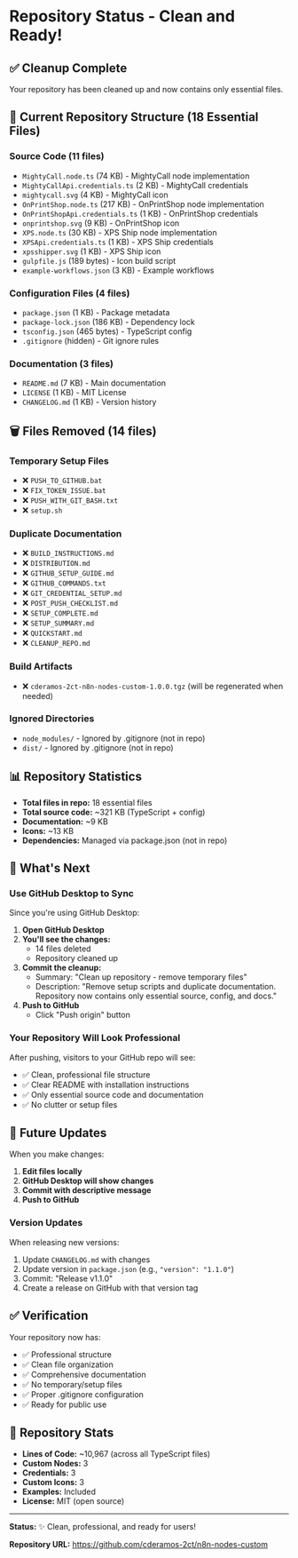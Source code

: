 # Repository Status - Clean and Ready!

## ✅ Cleanup Complete

Your repository has been cleaned up and now contains only essential files.

## 📁 Current Repository Structure (18 Essential Files)

### Source Code (11 files)
- `MightyCall.node.ts` (74 KB) - MightyCall node implementation
- `MightyCallApi.credentials.ts` (2 KB) - MightyCall credentials
- `mightycall.svg` (4 KB) - MightyCall icon
- `OnPrintShop.node.ts` (217 KB) - OnPrintShop node implementation
- `OnPrintShopApi.credentials.ts` (1 KB) - OnPrintShop credentials
- `onprintshop.svg` (9 KB) - OnPrintShop icon
- `XPS.node.ts` (30 KB) - XPS Ship node implementation
- `XPSApi.credentials.ts` (1 KB) - XPS Ship credentials
- `xpsshipper.svg` (1 KB) - XPS Ship icon
- `gulpfile.js` (189 bytes) - Icon build script
- `example-workflows.json` (3 KB) - Example workflows

### Configuration Files (4 files)
- `package.json` (1 KB) - Package metadata
- `package-lock.json` (186 KB) - Dependency lock
- `tsconfig.json` (465 bytes) - TypeScript config
- `.gitignore` (hidden) - Git ignore rules

### Documentation (3 files)
- `README.md` (7 KB) - Main documentation
- `LICENSE` (1 KB) - MIT License
- `CHANGELOG.md` (1 KB) - Version history

## 🗑️ Files Removed (14 files)

### Temporary Setup Files
- ❌ `PUSH_TO_GITHUB.bat`
- ❌ `FIX_TOKEN_ISSUE.bat`
- ❌ `PUSH_WITH_GIT_BASH.txt`
- ❌ `setup.sh`

### Duplicate Documentation
- ❌ `BUILD_INSTRUCTIONS.md`
- ❌ `DISTRIBUTION.md`
- ❌ `GITHUB_SETUP_GUIDE.md`
- ❌ `GITHUB_COMMANDS.txt`
- ❌ `GIT_CREDENTIAL_SETUP.md`
- ❌ `POST_PUSH_CHECKLIST.md`
- ❌ `SETUP_COMPLETE.md`
- ❌ `SETUP_SUMMARY.md`
- ❌ `QUICKSTART.md`
- ❌ `CLEANUP_REPO.md`

### Build Artifacts
- ❌ `cderamos-2ct-n8n-nodes-custom-1.0.0.tgz` (will be regenerated when needed)

### Ignored Directories
- `node_modules/` - Ignored by .gitignore (not in repo)
- `dist/` - Ignored by .gitignore (not in repo)

## 📊 Repository Statistics

- **Total files in repo:** 18 essential files
- **Total source code:** ~321 KB (TypeScript + config)
- **Documentation:** ~9 KB
- **Icons:** ~13 KB
- **Dependencies:** Managed via package.json (not in repo)

## 🎯 What's Next

### Use GitHub Desktop to Sync

Since you're using GitHub Desktop:

1. **Open GitHub Desktop**
2. **You'll see the changes:**
   - 14 files deleted
   - Repository cleaned up
3. **Commit the cleanup:**
   - Summary: "Clean up repository - remove temporary files"
   - Description: "Remove setup scripts and duplicate documentation. Repository now contains only essential source, config, and docs."
4. **Push to GitHub**
   - Click "Push origin" button

### Your Repository Will Look Professional

After pushing, visitors to your GitHub repo will see:
- ✅ Clean, professional file structure
- ✅ Clear README with installation instructions
- ✅ Only essential source code and documentation
- ✅ No clutter or setup files

## 🔄 Future Updates

When you make changes:

1. **Edit files locally**
2. **GitHub Desktop will show changes**
3. **Commit with descriptive message**
4. **Push to GitHub**

### Version Updates

When releasing new versions:

1. Update `CHANGELOG.md` with changes
2. Update version in `package.json` (e.g., `"version": "1.1.0"`)
3. Commit: "Release v1.1.0"
4. Create a release on GitHub with that version tag

## ✅ Verification

Your repository now has:
- ✅ Professional structure
- ✅ Clean file organization
- ✅ Comprehensive documentation
- ✅ No temporary/setup files
- ✅ Proper .gitignore configuration
- ✅ Ready for public use

## 🌟 Repository Stats

- **Lines of Code:** ~10,967 (across all TypeScript files)
- **Custom Nodes:** 3
- **Credentials:** 3
- **Custom Icons:** 3
- **Examples:** Included
- **License:** MIT (open source)

---

**Status:** ✨ Clean, professional, and ready for users!

**Repository URL:** https://github.com/cderamos-2ct/n8n-nodes-custom


